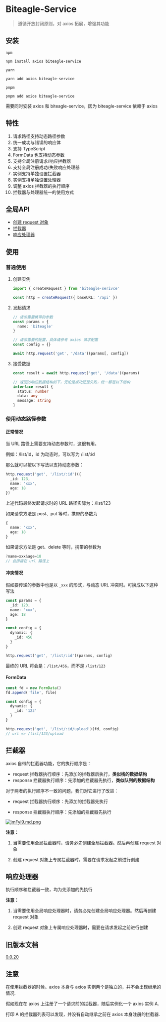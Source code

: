 # Biteagle-Service

> 遵循开放封闭原则，对 axios 拓展，增强其功能



## 安装

`npm`

```shell
npm install axios biteagle-service
```

`yarn`

```shell
yarn add axios biteagle-service
```

`pnpm`

```shell
pnpm add axios biteagle-service
```



需要同时安装 axios 和 biteagle-service，因为 biteagle-service 依赖于 axios



## 特性

1. 请求路径支持动态路径参数
2. 统一成功与错误的响应体
4. 支持 TypeScript
4. FormData 也支持动态参数
4. 支持全局注册请求/响应拦截器
4. 支持全局注册成功/失败响应处理器
4. 实例支持单独设置拦截器
4. 实例支持单独设置处理器
4. 调整 axios 拦截器的执行顺序
4. 拦截器与处理器统一的使用方式



## 全局API

- [创建 request 对象](/docs/v1/create.md)
- [拦截器](/docs/v1/useInterceptor.md)
- [响应处理器](/docs/v1/useHandlers.md)



## 使用

### 普通使用

1. 创建实例

   ```typescript
   import { createRequest } from 'biteagle-serivce'
   
   const http = createRequest({ baseURL: '/api' })
   ```

   

2. 发起请求

   ```typescript
   // 请求需要携带的参数
   const params = {
     name: 'biteagle'
   }
   
   // 请求需要的配置，具体请参考 axios 请求配置
   const config = {}
   
   await http.request('get', '/data')(params[, config])
   ```

   

3. 接受数据

   ```typescript
   const result = await http.request('get', '/data')(params)
   
   // 返回的响应数据结构如下，无论是成功还是失败，统一都是以下结构
   interface result {
     status: number
     data: any
     message: string
   }
   ```

   

### 使用动态路径参数

#### 正常情况

当 URL 路径上需要支持动态参数时，这很有用。

例如：/list/id，id 为动态时，可以写为 /list/:id

那么就可以按以下写法以支持动态参数：

```typescript
http.request('get', '/list/:id')({
  _id: 123,
  name: 'xxx',
  age: 18
})
```



上述代码最终发起请求时的 URL 路径实际为：/list/123

如果请求方法是 post、put 等时，携带的参数为

```typescript
{
  name: 'xxx',
  age: 18
}
```



如果请求方法是 get、delete 等时，携带的参数为

```typescript
?name=xxx&age=18
// 会拼接在 url 路径上
```



#### 冲突情况

假如要传递的参数中也是以 `_xxx` 的形式，与动态 URL 冲突时。可换成以下这种写法

```typescript
const params = {
  _id: 123,
  name: 'xxx',
  age: 18
}

const config = {
  dynamic: {
    _id: 456
  }
}

http.request('get', '/list/:id')(params, config)
```

最终的 URL 将会是：`/list/456`，而不是 `/list/123`



#### FormData

```typescript
const fd = new FormData()
fd.append('file', file)

const config = {
  dynamic: {
    _id: '123'
  }
}

http.request('get', '/list/:id/upload')(fd, config)
// url => /list/123/upload
```



## 拦截器

axios 自带的拦截器功能，它的执行顺序是：

- request 拦截器执行顺序：先添加的拦截器后执行，**类似栈的数据结构**
- response 拦截器执行顺序：先添加的拦截器先执行，**类似队列的数据结构**



对于两者的执行顺序不一致的问题，我们对它进行了改进：

- request 拦截器执行顺序：先添加的拦截器先执行

- response 拦截器执行顺序：先添加的拦截器先执行

  

[![jmFyl9.md.png](https://s1.ax1x.com/2022/06/28/jmFyl9.md.png)](https://s1.ax1x.com/2022/06/28/jmFyl9.png)



**注意：**

1. 当需要使用全局拦截器时，请务必先创建全局拦截器。然后再创建 request 对象

2. 创建 request 对象上专属拦截器时，需要在请求发起之前进行创建



## 响应处理器

执行顺序和拦截器一致，均为先添加的先执行



**注意：**

1. 当需要使用全局响应处理器时，请务必先创建全局响应处理器。然后再创建 request 对象

2. 创建 request 对象上专属响应处理器时，需要在请求发起之前进行创建



## 旧版本文档

[0.0.20](/docs/0.0.20.md)



## 注意

在使用拦截器的时候。axios 本身与 axios 实例两个是独立的，并不会出现继承的情况.

假如现在在 axios 上注册了一个请求前的拦截器，随后实例化一个 axios 实例 A.

打印 A 的拦截器列表可以发现，并没有自动继承之前在 axios 本身注册的拦截器.